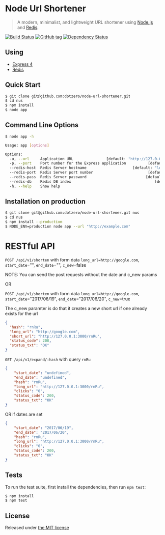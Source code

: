 # Node Url Shortener

> A modern, minimalist, and lightweight URL shortener using [Node.js](http://nodejs.org) and [Redis](http://redis.io).

[![Build Status](https://travis-ci.org/dotzero/node-url-shortener.svg?branch=master)](https://travis-ci.org/dotzero/node-url-shortener)
[![GitHub tag](https://img.shields.io/github/tag/dotzero/node-url-shortener.svg)](https://github.com/dotzero/node-url-shortener)
[![Dependency Status](https://david-dm.org/dotzero/node-url-shortener.svg)](https://david-dm.org/dotzero/node-url-shortener)

## Using

* [Express 4](http://expressjs.com/)
* [Redis](http://redis.io)

## Quick Start

```bash
$ git clone git@github.com:dotzero/node-url-shortener.git
$ cd nus
$ npm install
$ node app
```

## Command Line Options

```bash
$ node app -h

Usage: app [options]

Options:
  -u, --url     Application URL               [default: "http://127.0.0.1:3000"]
  -p, --port    Port number for the Express application          [default: 3000]
  --redis-host  Redis Server hostname                     [default: "localhost"]
  --redis-port  Redis Server port number                         [default: 6379]
  --redis-pass  Redis Server password                           [default: false]
  --redis-db    Redis DB index                                      [default: 0]
  -h, --help    Show help                                              [boolean]
```

## Installation on production

```bash
$ git clone git@github.com:dotzero/node-url-shortener.git nus
$ cd nus
$ npm install --production
$ NODE_ENV=production node app --url "http://example.com"
```

# RESTful API

`POST /api/v1/shorten` with form data `long_url=http://google.com`, `start_date`="", `end_date`="", `c_new`=false

NOTE: You can send the post requests without the date and c_new params

OR

`POST /api/v1/shorten` with form data `long_url=http://google.com`, `start_date`="2017/06/19", `end_date`="2017/06/20", `c_new`=true

The c_new paramter is do that it creates a new short url if one already exists for the url

```json
{
  "hash": "rnRu",
  "long_url": "http://google.com",
  "short_url": "http://127.0.0.1:3000/rnRu",
  "status_code": 200,
  "status_txt": "OK"
}
```

`GET /api/v1/expand/:hash` with query `rnRu`

```json
{
    "start_date": "undefined",
    "end_date": "undefined",
    "hash": "rnRu",
    "long_url": "http://127.0.0.1:3000/rnRu",
    "clicks": "0",
    "status_code": 200,
    "status_txt": "OK"
}
```

OR  if dates are set

```json
{
    "start_date": "2017/06/19",
    "end_date": "2017/06/20",
    "hash": "rnRu",
    "long_url": "http://127.0.0.1:3000/rnRu",
    "clicks": "0",
    "status_code": 200,
    "status_txt": "OK"
}
```


## Tests

To run the test suite, first install the dependencies, then run `npm test`:

```bash
$ npm install
$ npm test
```

## License

Released under [the MIT license](LICENSE)
